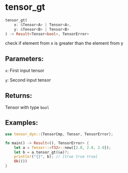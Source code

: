 # tensor_gt
```rust
tensor_gt(
    x: &Tensor<A> | Tensor<A>, 
    y: &Tensor<B> | Tensor<B>
) -> Result<Tensor<bool>, TensorError>
```
check if element from x is greater than the element from y

## Parameters:
`x`: First input tensor

`y`: Second input tensor

## Returns:
Tensor with type `bool`

## Examples:
```rust
use tensor_dyn::{TensorCmp, Tensor, TensorError};

fn main() -> Result<(), TensorError> {
    let a = Tensor::<f32>::new([2.0, 2.0, 2.0]);
    let b = a.tensor_gt(&a)?;
    println!("{}", b); // [true true true]
    Ok(())
}
```